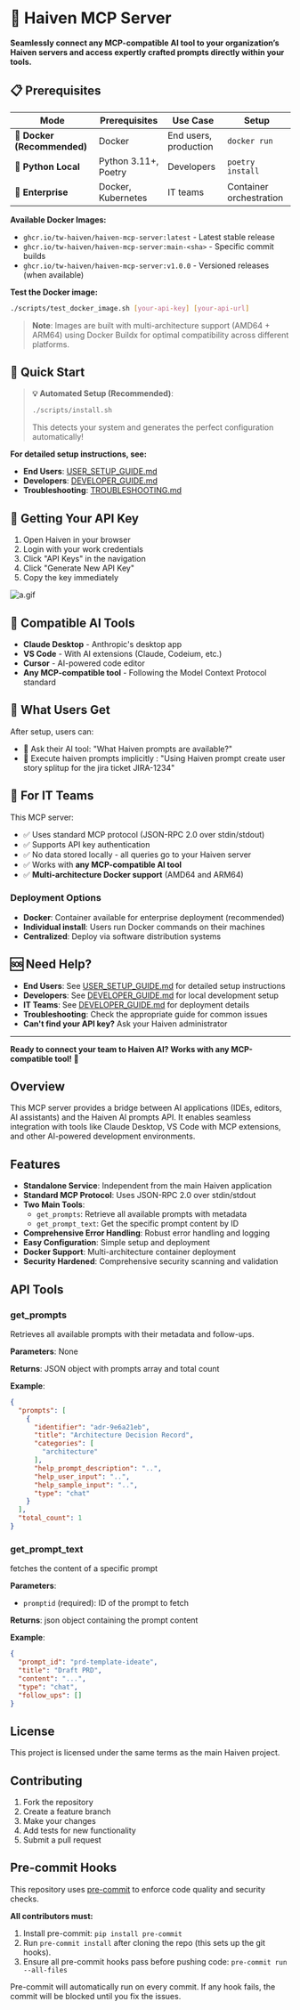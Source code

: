 # 🚀 Haiven MCP Server

**Seamlessly connect any MCP-compatible AI tool to your organization’s Haiven servers and access expertly crafted prompts directly within your tools.**

## 📋 **Prerequisites**

| Mode | Prerequisites | Use Case | Setup |
|------|--------------|----------|-------|
| **🐳 Docker (Recommended)** | Docker | End users, production | `docker run` |
| **🐍 Python Local** | Python 3.11+, Poetry | Developers | `poetry install` |
| **🏢 Enterprise** | Docker, Kubernetes | IT teams | Container orchestration |

**Available Docker Images:**
- `ghcr.io/tw-haiven/haiven-mcp-server:latest` - Latest stable release
- `ghcr.io/tw-haiven/haiven-mcp-server:main-<sha>` - Specific commit builds
- `ghcr.io/tw-haiven/haiven-mcp-server:v1.0.0` - Versioned releases (when available)

**Test the Docker image:**
```bash
./scripts/test_docker_image.sh [your-api-key] [your-api-url]
```

> **Note**: Images are built with multi-architecture support (AMD64 + ARM64) using Docker Buildx for optimal compatibility across different platforms.

## 🚀 **Quick Start**

> **💡 Automated Setup (Recommended)**:
> ```bash
> ./scripts/install.sh
> ```
> This detects your system and generates the perfect configuration automatically!

**For detailed setup instructions, see:**
- **End Users**: [USER_SETUP_GUIDE.md](docs/USER_SETUP_GUIDE.md)
- **Developers**: [DEVELOPER_GUIDE.md](docs/DEVELOPER_GUIDE.md)
- **Troubleshooting**: [TROUBLESHOOTING.md](docs/TROUBLESHOOTING.md)

## 🔑 **Getting Your API Key**

1. Open Haiven in your browser
2. Login with your work credentials
3. Click "API Keys" in the navigation
4. Click "Generate New API Key"
5. Copy the key immediately

![a.gif](./docs/api-keys.gif)

## 🎯 **Compatible AI Tools**

- **Claude Desktop** - Anthropic's desktop app
- **VS Code** - With AI extensions (Claude, Codeium, etc.)
- **Cursor** - AI-powered code editor
- **Any MCP-compatible tool** - Following the Model Context Protocol standard

## 🎉 **What Users Get**

After setup, users can:
- 💬 Ask their AI tool: "What Haiven prompts are available?"
- 🚀 Execute haiven prompts implicitly : "Using Haiven prompt create user story splitup for the jira ticket JIRA-1234"

## 🔧 **For IT Teams**

This MCP server:
- ✅ Uses standard MCP protocol (JSON-RPC 2.0 over stdin/stdout)
- ✅ Supports API key authentication
- ✅ No data stored locally - all queries go to your Haiven server
- ✅ Works with **any MCP-compatible AI tool**
- ✅ **Multi-architecture Docker support** (AMD64 and ARM64)

### **Deployment Options**
- **Docker**: Container available for enterprise deployment (recommended)
- **Individual install**: Users run Docker commands on their machines
- **Centralized**: Deploy via software distribution systems

## 🆘 **Need Help?**

- **End Users**: See [USER_SETUP_GUIDE.md](docs/USER_SETUP_GUIDE.md) for detailed setup instructions
- **Developers**: See [DEVELOPER_GUIDE.md](docs/DEVELOPER_GUIDE.md) for local development setup
- **IT Teams**: See [DEVELOPER_GUIDE.md](docs/DEVELOPER_GUIDE.md) for deployment details
- **Troubleshooting**: Check the appropriate guide for common issues
- **Can't find your API key?** Ask your Haiven administrator

---

**Ready to connect your team to Haiven AI? Works with any MCP-compatible tool! 🚀**

## Overview

This MCP server provides a bridge between AI applications (IDEs, editors, AI assistants) and the Haiven AI prompts API. It enables seamless integration with tools like Claude Desktop, VS Code with MCP extensions, and other AI-powered development environments.

## Features

- **Standalone Service**: Independent from the main Haiven application
- **Standard MCP Protocol**: Uses JSON-RPC 2.0 over stdin/stdout
- **Two Main Tools**:
  - `get_prompts`: Retrieve all available prompts with metadata
  - `get_prompt_text`: Get the specific prompt content by ID
- **Comprehensive Error Handling**: Robust error handling and logging
- **Easy Configuration**: Simple setup and deployment
- **Docker Support**: Multi-architecture container deployment
- **Security Hardened**: Comprehensive security scanning and validation

## API Tools

### get_prompts

Retrieves all available prompts with their metadata and follow-ups.

**Parameters**: None

**Returns**: JSON object with prompts array and total count

**Example**:
```json
{
  "prompts": [
    {
      "identifier": "adr-9e6a21eb",
      "title": "Architecture Decision Record",
      "categories": [
        "architecture"
      ],
      "help_prompt_description": "..",
      "help_user_input": "..",
      "help_sample_input": "..",
      "type": "chat"
    }
  ],
  "total_count": 1
}
```

### get_prompt_text

fetches the content of a specific prompt

**Parameters**:
- `promptid` (required): ID of the prompt to fetch

**Returns**: json object containing the prompt content

**Example**:
```json
{
  "prompt_id": "prd-template-ideate",
  "title": "Draft PRD",
  "content": "...",
  "type": "chat",
  "follow_ups": []
}
```

## License

This project is licensed under the same terms as the main Haiven project.

## Contributing

1. Fork the repository
2. Create a feature branch
3. Make your changes
4. Add tests for new functionality
5. Submit a pull request

## Pre-commit Hooks

This repository uses [pre-commit](https://pre-commit.com/) to enforce code quality and security checks.

**All contributors must:**
1. Install pre-commit: `pip install pre-commit`
2. Run `pre-commit install` after cloning the repo (this sets up the git hooks).
3. Ensure all pre-commit hooks pass before pushing code: `pre-commit run --all-files`

Pre-commit will automatically run on every commit. If any hook fails, the commit will be blocked until you fix the issues.
